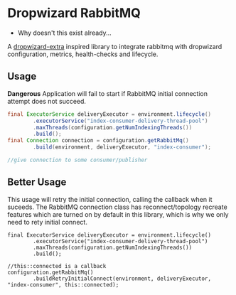 Dropwizard RabbitMQ
===================

* Why doesn't this exist already...

A [dropwizard-extra](//github.com/datasift/dropwizard-extra) inspired library to integrate rabbitmq with dropwizard configuration, metrics, health-checks and lifecycle.

Usage
-----
**Dangerous** Application will fail to start if RabbitMQ initial connection attempt does not succeed.
``` java
final ExecutorService deliveryExecutor = environment.lifecycle()
        .executorService("index-consumer-delivery-thread-pool")
        .maxThreads(configuration.getNumIndexingThreads())
        .build();
final Connection connection = configuration.getRabbitMq()
        .build(environment, deliveryExecutor, "index-consumer");

//give connection to some consumer/publisher
```

Better Usage
------------
This usage will retry the initial connection, calling the callback when it suceeds. The RabbitMQ connection class has reconnect/topology recreate features which are turned on by default in this library, which is why we only need to rety initial connect.
```
final ExecutorService deliveryExecutor = environment.lifecycle()
        .executorService("index-consumer-delivery-thread-pool")
        .maxThreads(configuration.getNumIndexingThreads())
        .build();

//this::connected is a callback
configuration.getRabbitMq()
        .buildRetryInitialConnect(environment, deliveryExecutor, "index-consumer", this::connected);
```

